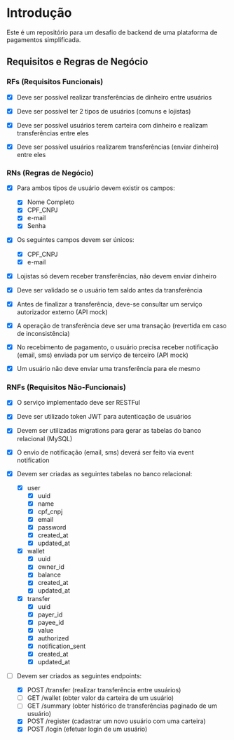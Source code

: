 # Introdução

Este é um repositório para um desafio de backend de uma plataforma de pagamentos simplificada.

## Requisitos e Regras de Negócio

### RFs (Requisitos Funcionais)

- [x] Deve ser possível realizar transferências de dinheiro entre usuários

- [x] Deve ser possível ter 2 tipos de usuários (comuns e lojistas)

- [x] Deve ser possível usuários terem carteira com dinheiro e realizam transferências entre eles

- [x] Deve ser possível usuários realizarem transferências (enviar dinheiro) entre eles

### RNs (Regras de Negócio)

- [x] Para ambos tipos de usuário devem existir os campos:
    - [x] Nome Completo
    - [x] CPF_CNPJ
    - [x] e-mail
    - [x] Senha

- [x] Os seguintes campos devem ser únicos:
    - [x] CPF_CNPJ
    - [x] e-mail

- [x] Lojistas só devem receber transferências, não devem enviar dinheiro

- [x] Deve ser validado se o usuário tem saldo antes da transferência

- [x] Antes de finalizar a transferência, deve-se consultar um serviço autorizador externo (API mock)

- [x] A operação de transferência deve ser uma transação (revertida em caso de inconsistência)

- [x] No recebimento de pagamento, o usuário precisa receber notificação (email, sms) enviada por um serviço de terceiro (API mock)

- [x] Um usuário não deve enviar uma transferência para ele mesmo

### RNFs (Requisitos Não-Funcionais)

- [x] O serviço implementado deve ser RESTFul

- [x] Deve ser utilizado token JWT para autenticação de usuários

- [x] Devem ser utilizadas migrations para gerar as tabelas do banco relacional (MySQL)

- [x] O envio de notificação (email, sms) deverá ser feito via event notification

- [x] Devem ser criadas as seguintes tabelas no banco relacional:
    - [x] user
        - [x] uuid
        - [x] name
        - [x] cpf_cnpj
        - [x] email
        - [x] password
        - [x] created_at
        - [x] updated_at

    - [x] wallet
        - [x] uuid
        - [x] owner_id
        - [x] balance
        - [x] created_at
        - [x] updated_at

    - [x] transfer
        - [x] uuid
        - [x] payer_id
        - [x] payee_id
        - [x] value
        - [x] authorized
        - [x] notification_sent
        - [x] created_at
        - [x] updated_at

- [ ] Devem ser criados as seguintes endpoints:
    - [x] POST /transfer (realizar transferência entre usuários)
    - [ ] GET /wallet (obter valor da carteira de um usuário)
    - [ ] GET /summary (obter histórico de transferências paginado de um usuário)
    - [x] POST /register (cadastrar um novo usuário com uma carteira)
    - [x] POST /login (efetuar login de um usuário)
